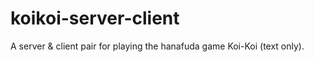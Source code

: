 # koikoi-server-client
A server &amp; client pair for playing the hanafuda game Koi-Koi (text only).
